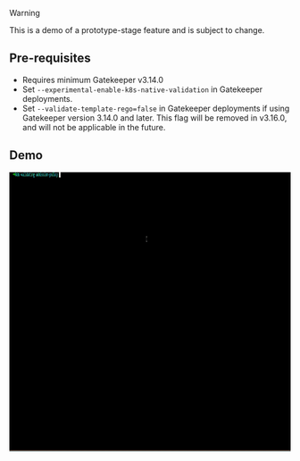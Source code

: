 > [!WARNING]
> This is a demo of a prototype-stage feature and is subject to change.

## Pre-requisites

- Requires minimum Gatekeeper v3.14.0
- Set `--experimental-enable-k8s-native-validation` in Gatekeeper deployments.
- Set `--validate-template-rego=false` in Gatekeeper deployments if using Gatekeeper version 3.14.0 and later. This flag will be removed in v3.16.0, and will not be applicable in the future.

## Demo

<img width= "900" height="500" src="demo.gif" alt="cel demo">